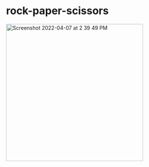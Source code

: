 # rock-paper-scissors
<img width="373" alt="Screenshot 2022-04-07 at 2 39 49 PM" src="https://user-images.githubusercontent.com/12248665/162325184-1444f059-bfc4-4148-a4e2-95a5c4940547.png">
